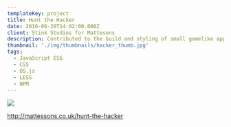 ```yaml
---
templateKey: project
title: Hunt the Hacker
date: 2016-06-20T14:02:00.000Z
client: Stink Studios for Mattesons
description: Contributed to the build and styling of small gamelike apps inside an OSJS project.
thumbnail: './img/thumbnails/hacker_thumb.jpg'
tags:
  - JavaScript ES6
  - CSS
  - OS.js
  - LESS
  - NPM
---
```


![](/img/hacker.jpg)

<http://mattessons.co.uk/hunt-the-hacker>
